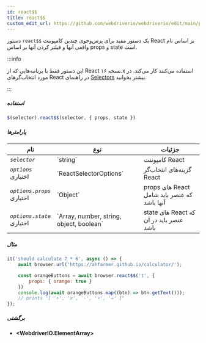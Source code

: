 ```yaml
---
id: react$$
title: react$$
custom_edit_url: https://github.com/webdriverio/webdriverio/edit/main/packages/webdriverio/src/commands/element/react$$.ts
---
```


دستور `react$$` یک دستور مفید برای پرس‌وجوی چندین کامپوننت React بر اساس نام واقعی آنها و فیلتر کردن آنها بر اساس props و state است.

:::info

این دستور فقط با برنامه‌هایی که از React نسخه ۱۶.x استفاده می‌کنند کار می‌کند. در مورد انتخاب‌گرهای React در راهنمای [Selectors](/docs/selectors#react-selectors) بیشتر بخوانید.

:::

##### استفاده

```js
$(selector).react$$(selector, { props, state })
```

##### پارامترها

<table>
  <thead>
    <tr>
      <th>نام</th><th>نوع</th><th>جزئیات</th>
    </tr>
  </thead>
  <tbody>
    <tr>
      <td><code><var>selector</var></code></td>
      <td>`string`</td>
      <td>کامپوننت React</td>
    </tr>
    <tr>
      <td><code><var>options</var></code><br /><span className="label labelWarning">اختیاری</span></td>
      <td>`ReactSelectorOptions`</td>
      <td>گزینه‌های انتخاب‌گر React</td>
    </tr>
    <tr>
      <td><code><var>options.props</var></code><br /><span className="label labelWarning">اختیاری</span></td>
      <td>`Object`</td>
      <td>props های React که عنصر باید شامل آنها باشد</td>
    </tr>
    <tr>
      <td><code><var>options.state</var></code><br /><span className="label labelWarning">اختیاری</span></td>
      <td>`Array<any>, number, string, object, boolean`</td>
      <td>state های React که عنصر باید در آن باشد</td>
    </tr>
  </tbody>
</table>

##### مثال

```js title="pause.js"
it('should calculate 7 * 6', async () => {
    await browser.url('https://ahfarmer.github.io/calculator/');

    const orangeButtons = await browser.react$$('t', {
        props: { orange: true }
    })
    console.log(await orangeButtons.map((btn) => btn.getText()));
    // prints "[ '÷', 'x', '-', '+', '=' ]"
});
```

##### برگشتی

- **&lt;WebdriverIO.ElementArray&gt;**